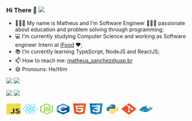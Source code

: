 ###  Hi There 👀 <img src="https://media.giphy.com/media/hvRJCLFzcasrR4ia7z/giphy.gif" width="30px"> 

- 🙇🏽‍♂️ My name is Matheus and I'm Software Engineer 👨🏽‍💻 passionate about education and problem solving through programming;
- 💻 I’m currently studying Computer Science and working as Software engineer Intern at <a href="https://br.linkedin.com/company/ifood-/">iFood</a> ❤️;
- 📚 I’m currently learning TypeScript, NodeJS and ReactJS;
- 📫 How to reach me: matheus_sanchez@usp.br
- 😄 Pronouns: He/Him

<a href="https://www.linkedin.com/in/sanchezmatheus"><img src="https://img.shields.io/badge/linkedin-0077B5.svg?style=for-the-badge&logo=linkedin&logoColor=white"></a>
<a href="https://www.instagram.com/theusudo98"><img src="https://img.shields.io/badge/instagram-E4405F.svg?style=for-the-badge&logo=instagram&logoColor=white"></a>
<div>
  <img height="180em" src="https://github-readme-stats.vercel.app/api?username=MatheusSanchez&include_all_commits=true&count_private=true&show_icons=true&theme=dark"/>
  <img height="180em" src="https://github-readme-stats.vercel.app/api/top-langs/?username=MatheusSanchez&layout=compact&langs_count=7&theme=dark"/>
</div>
   
<div style="display: inline_block"><br>
  
  <img align="center" alt="TS" height="30" width="40" src="https://raw.githubusercontent.com/devicons/devicon/master/icons/javascript/javascript-original.svg">
  <img align="center" alt="ReactJs" height="30" width="40" src="https://raw.githubusercontent.com/devicons/devicon/master/icons/react/react-original.svg">
  <img align="center" alt="NodedJS" height="30" width="40" src="https://raw.githubusercontent.com/devicons/devicon/master/icons/nodejs/nodejs-original.svg">
  <img align="center" alt="C" height="30" width="40" src="https://raw.githubusercontent.com/devicons/devicon/master/icons/c/c-original.svg">
  <img align="center" alt="HTML" height="30" width="40" src="https://raw.githubusercontent.com/devicons/devicon/master/icons/html5/html5-original.svg">
  <img align="center" alt="CSS" height="30" width="40" src="https://raw.githubusercontent.com/devicons/devicon/master/icons/css3/css3-original.svg">
  <img align="center" alt="Python" height="30" width="40" src="https://raw.githubusercontent.com/devicons/devicon/master/icons/python/python-original.svg">
  <img align="center" alt="Git" height="30" width="40" src="https://raw.githubusercontent.com/devicons/devicon/master/icons/git/git-original.svg">
  <img align="center" alt="Docker" height="30" width="40" src="https://raw.githubusercontent.com/devicons/devicon/master/icons/docker/docker-original.svg">
  
</div>
